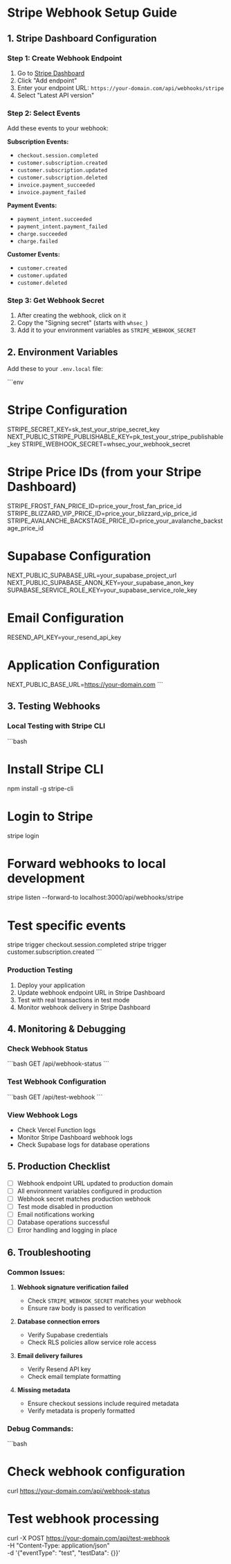# Stripe Webhook Setup Guide

## 1. Stripe Dashboard Configuration

### Step 1: Create Webhook Endpoint
1. Go to [Stripe Dashboard](https://dashboard.stripe.com/webhooks)
2. Click "Add endpoint"
3. Enter your endpoint URL: `https://your-domain.com/api/webhooks/stripe`
4. Select "Latest API version"

### Step 2: Select Events
Add these events to your webhook:

**Subscription Events:**
- `checkout.session.completed`
- `customer.subscription.created`
- `customer.subscription.updated`
- `customer.subscription.deleted`
- `invoice.payment_succeeded`
- `invoice.payment_failed`

**Payment Events:**
- `payment_intent.succeeded`
- `payment_intent.payment_failed`
- `charge.succeeded`
- `charge.failed`

**Customer Events:**
- `customer.created`
- `customer.updated`
- `customer.deleted`

### Step 3: Get Webhook Secret
1. After creating the webhook, click on it
2. Copy the "Signing secret" (starts with `whsec_`)
3. Add it to your environment variables as `STRIPE_WEBHOOK_SECRET`

## 2. Environment Variables

Add these to your `.env.local` file:

\`\`\`env
# Stripe Configuration
STRIPE_SECRET_KEY=sk_test_your_stripe_secret_key
NEXT_PUBLIC_STRIPE_PUBLISHABLE_KEY=pk_test_your_stripe_publishable_key
STRIPE_WEBHOOK_SECRET=whsec_your_webhook_secret

# Stripe Price IDs (from your Stripe Dashboard)
STRIPE_FROST_FAN_PRICE_ID=price_your_frost_fan_price_id
STRIPE_BLIZZARD_VIP_PRICE_ID=price_your_blizzard_vip_price_id
STRIPE_AVALANCHE_BACKSTAGE_PRICE_ID=price_your_avalanche_backstage_price_id

# Supabase Configuration
NEXT_PUBLIC_SUPABASE_URL=your_supabase_project_url
NEXT_PUBLIC_SUPABASE_ANON_KEY=your_supabase_anon_key
SUPABASE_SERVICE_ROLE_KEY=your_supabase_service_role_key

# Email Configuration
RESEND_API_KEY=your_resend_api_key

# Application Configuration
NEXT_PUBLIC_BASE_URL=https://your-domain.com
\`\`\`

## 3. Testing Webhooks

### Local Testing with Stripe CLI
\`\`\`bash
# Install Stripe CLI
npm install -g stripe-cli

# Login to Stripe
stripe login

# Forward webhooks to local development
stripe listen --forward-to localhost:3000/api/webhooks/stripe

# Test specific events
stripe trigger checkout.session.completed
stripe trigger customer.subscription.created
\`\`\`

### Production Testing
1. Deploy your application
2. Update webhook endpoint URL in Stripe Dashboard
3. Test with real transactions in test mode
4. Monitor webhook delivery in Stripe Dashboard

## 4. Monitoring & Debugging

### Check Webhook Status
\`\`\`bash
GET /api/webhook-status
\`\`\`

### Test Webhook Configuration
\`\`\`bash
GET /api/test-webhook
\`\`\`

### View Webhook Logs
- Check Vercel Function logs
- Monitor Stripe Dashboard webhook logs
- Check Supabase logs for database operations

## 5. Production Checklist

- [ ] Webhook endpoint URL updated to production domain
- [ ] All environment variables configured in production
- [ ] Webhook secret matches production webhook
- [ ] Test mode disabled in production
- [ ] Email notifications working
- [ ] Database operations successful
- [ ] Error handling and logging in place

## 6. Troubleshooting

### Common Issues:

1. **Webhook signature verification failed**
   - Check `STRIPE_WEBHOOK_SECRET` matches your webhook
   - Ensure raw body is passed to verification

2. **Database connection errors**
   - Verify Supabase credentials
   - Check RLS policies allow service role access

3. **Email delivery failures**
   - Verify Resend API key
   - Check email template formatting

4. **Missing metadata**
   - Ensure checkout sessions include required metadata
   - Verify metadata is properly formatted

### Debug Commands:
\`\`\`bash
# Check webhook configuration
curl https://your-domain.com/api/webhook-status

# Test webhook processing
curl -X POST https://your-domain.com/api/test-webhook \
  -H "Content-Type: application/json" \
  -d '{"eventType": "test", "testData": {}}'
